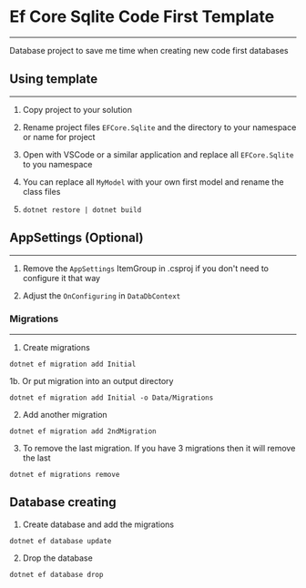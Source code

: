 # Ef Core Sqlite Code First Template
---

Database project to save me time when creating new code first databases

## Using template
---

1. Copy project to your solution

2. Rename project files `EFCore.Sqlite` and the directory to your namespace or name for project

3. Open with VSCode or a similar application and replace all `EFCore.Sqlite` to you namespace

4. You can replace all `MyModel` with your own first model and rename the class files

5. `dotnet restore | dotnet build`

## AppSettings (Optional)
---

1. Remove the `AppSettings` ItemGroup in .csproj if you don't need to configure it that way

2. Adjust the `OnConfiguring` in `DataDbContext`

### Migrations
---

1. Create migrations 

`dotnet ef migration add Initial`

1b. Or put migration into an output directory

`dotnet ef migration add Initial -o Data/Migrations`

2. Add another migration

`dotnet ef migration add 2ndMigration`

3. To remove the last migration. If you have 3 migrations then it will remove the last

`dotnet ef migrations remove`

## Database creating

1. Create database and add the migrations

`dotnet ef database update`

2. Drop the database

`dotnet ef database drop`